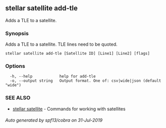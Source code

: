 ## stellar satellite add-tle

Adds a TLE to a satellite.

### Synopsis

Adds a TLE to a satellite. TLE lines need to be quoted.

```
stellar satellite add-tle [Satellite ID] [Line1] [Line2] [flags]
```

### Options

```
  -h, --help            help for add-tle
  -o, --output string   Output format. One of: csv|wide|json (default "wide")
```

### SEE ALSO

* [stellar satellite](stellar_satellite.md)	 - Commands for working with satellites

###### Auto generated by spf13/cobra on 31-Jul-2019

